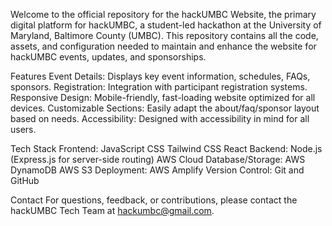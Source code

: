 Welcome to the official repository for the hackUMBC Website, the primary digital platform for hackUMBC, a student-led hackathon at the University of Maryland, Baltimore County (UMBC). This repository contains all the code, assets, and configuration needed to maintain and enhance the website for hackUMBC events, updates, and sponsorships.

Features
Event Details: Displays key event information, schedules, FAQs, sponsors.
Registration: Integration with participant registration systems.
Responsive Design: Mobile-friendly, fast-loading website optimized for all devices.
Customizable Sections: Easily adapt the about/faq/sponsor layout based on needs.
Accessibility: Designed with accessibility in mind for all users.

Tech Stack
Frontend:
JavaScript
CSS
Tailwind CSS
React
Backend:
Node.js (Express.js for server-side routing)
AWS Cloud
Database/Storage:
AWS DynamoDB
AWS S3
Deployment:
AWS Amplify
Version Control:
Git and GitHub

Contact
For questions, feedback, or contributions, please contact the hackUMBC Tech Team at hackumbc@gmail.com.
